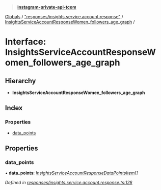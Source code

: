 > **[instagram-private-api-tcom](../README.md)**

[Globals](../README.md) / ["responses/insights.service.account.response"](../modules/_responses_insights_service_account_response_.md) / [InsightsServiceAccountResponseWomen_followers_age_graph](_responses_insights_service_account_response_.insightsserviceaccountresponsewomen_followers_age_graph.md) /

# Interface: InsightsServiceAccountResponseWomen_followers_age_graph

## Hierarchy

* **InsightsServiceAccountResponseWomen_followers_age_graph**

## Index

### Properties

* [data_points](_responses_insights_service_account_response_.insightsserviceaccountresponsewomen_followers_age_graph.md#data_points)

## Properties

###  data_points

• **data_points**: *[InsightsServiceAccountResponseDataPointsItem](_responses_insights_service_account_response_.insightsserviceaccountresponsedatapointsitem.md)[]*

*Defined in [responses/insights.service.account.response.ts:128](https://github.com/cuonglnhust/instagram-private-api-tcom/blob/3e16058/src/responses/insights.service.account.response.ts#L128)*